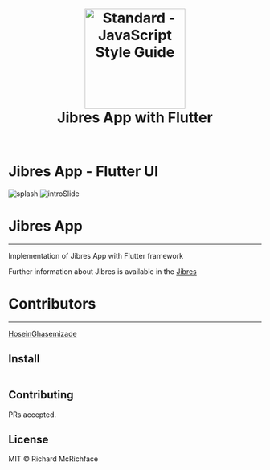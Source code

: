 <h1 align="center">
  <a href="https://standardjs.com"><img src="https://cdn.jibres.ir/logo/en/png/Jibres-Logo-en-safe-2048.png" alt="Standard - JavaScript Style Guide" width="200"></a>
  <br>
  Jibres App with Flutter
  <br>
  <br>
</h1>


# Jibres App - Flutter UI
![splash](https://user-images.githubusercontent.com/92257857/183235568-81e54520-ae24-4f4b-be5f-a645d61a8fe3.png)
![introSlide](https://user-images.githubusercontent.com/92257857/183235582-ceb2d6ad-ed3c-4090-99e2-7c0774670eef.png)


# Jibres App
---------------------
Implementation of Jibres App with Flutter framework

[Jibres]: <http://jibres.com>
Further information about Jibres is available in the [Jibres]

# Contributors
---------------------
[HoseinGhasemizade]: <http://ghasemizade.com>
[HoseinGhasemizade]

## Install

```
```



## Contributing

PRs accepted.

## License

MIT © Richard McRichface
